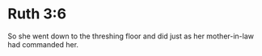 # Ruth 3:6

So she went down to the threshing floor and did just as her mother-in-law had commanded her.
